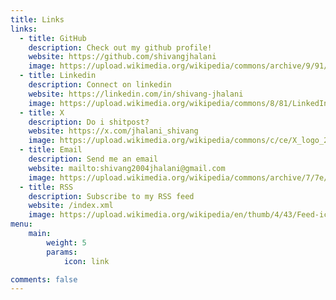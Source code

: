 ```yaml
---
title: Links
links:
  - title: GitHub
    description: Check out my github profile!
    website: https://github.com/shivangjhalani
    image: https://upload.wikimedia.org/wikipedia/commons/archive/9/91/20180806170714%21Octicons-mark-github.svg
  - title: Linkedin
    description: Connect on linkedin
    website: https://linkedin.com/in/shivang-jhalani
    image: https://upload.wikimedia.org/wikipedia/commons/8/81/LinkedIn_icon.svg
  - title: X
    description: Do i shitpost?
    website: https://x.com/jhalani_shivang
    image: https://upload.wikimedia.org/wikipedia/commons/c/ce/X_logo_2023.svg
  - title: Email
    description: Send me an email
    website: mailto:shivang2004jhalani@gmail.com
    image: https://upload.wikimedia.org/wikipedia/commons/archive/7/7e/20221017173629%21Gmail_icon_%282020%29.svg
  - title: RSS
    description: Subscribe to my RSS feed
    website: /index.xml
    image: https://upload.wikimedia.org/wikipedia/en/thumb/4/43/Feed-icon.svg/128px-Feed-icon.svg.png
menu:
    main: 
        weight: 5
        params:
            icon: link

comments: false
---
```


